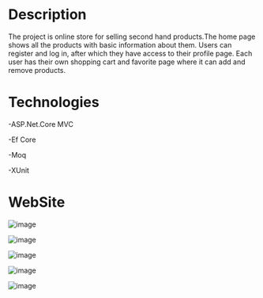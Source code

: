 # Description
The project is online store for selling second hand products.Тhe home page shows all the products with basic information about them.
Users can register and log in, after which they have access to their profile page. Еach user has their own shopping cart and favorite page where it can add and remove products.

# Technologies
-ASP.Net.Core MVC

-Ef Core

-Moq

-XUnit

# WebSite


![image](https://github.com/marindimitrov12/WebStore/assets/63950527/6baf2337-aae5-4afd-b7b4-a1ef3a69873d)


![image](https://github.com/marindimitrov12/WebStore/assets/63950527/4e27329d-7297-4c95-8dee-ad4500bb0bbf)


![image](https://github.com/marindimitrov12/WebStore/assets/63950527/3609ec85-d88e-4152-a1ce-7b84271e63b5)

![image](https://github.com/marindimitrov12/WebStore/assets/63950527/0ee1f850-d2e1-4a69-856d-78950569d96c)

![image](https://github.com/marindimitrov12/WebStore/assets/63950527/d7c949e0-b7ca-4a17-8c98-044cf6a5aca8)






